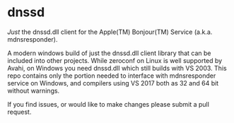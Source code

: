 # dnssd

*Just* the dnssd.dll client for the Apple(TM) Bonjour(TM) Service (a.k.a. mdnsresponder). 

A modern windows build of just the dnssd.dll client library that can be included
into other projects.  While zeroconf on Linux is well supported by Avahi, on Windows 
you need dnssd.dll which still builds with VS 2003.  This repo contains only the portion
needed to interface with mdnsresponder service on Windows, and compilers using VS 2017
both as 32 and 64 bit without warnings.  

If you find issues, or would like to make changes please submit a pull request.
